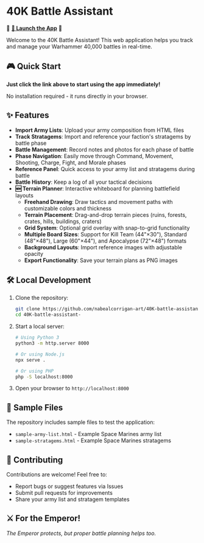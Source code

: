 # 40K Battle Assistant

🎯 **[🚀 Launch the App](https://nabealcorrigan-art.github.io/40K-battle-assistant-/)** 🎯

Welcome to the 40K Battle Assistant! This web application helps you track and manage your Warhammer 40,000 battles in real-time.

## 🎮 Quick Start
**Just click the link above to start using the app immediately!**

No installation required - it runs directly in your browser.

## ✨ Features
- **Import Army Lists**: Upload your army composition from HTML files
- **Track Stratagems**: Import and reference your faction's stratagems by battle phase  
- **Battle Management**: Record notes and photos for each phase of battle
- **Phase Navigation**: Easily move through Command, Movement, Shooting, Charge, Fight, and Morale phases
- **Reference Panel**: Quick access to your army list and stratagems during battle
- **Battle History**: Keep a log of all your tactical decisions
- **🆕 Terrain Planner**: Interactive whiteboard for planning battlefield layouts
  - **Freehand Drawing**: Draw tactics and movement paths with customizable colors and thickness
  - **Terrain Placement**: Drag-and-drop terrain pieces (ruins, forests, crates, hills, buildings, craters)
  - **Grid System**: Optional grid overlay with snap-to-grid functionality
  - **Multiple Board Sizes**: Support for Kill Team (44"×30"), Standard (48"×48"), Large (60"×44"), and Apocalypse (72"×48") formats
  - **Background Layouts**: Import reference images with adjustable opacity
  - **Export Functionality**: Save your terrain plans as PNG images

## 🛠️ Local Development
1. Clone the repository:
   ```bash
   git clone https://github.com/nabealcorrigan-art/40K-battle-assistant-.git
   cd 40K-battle-assistant-
   ```

2. Start a local server:
   ```bash
   # Using Python 3
   python3 -m http.server 8000
   
   # Or using Node.js
   npx serve .
   
   # Or using PHP
   php -S localhost:8000
   ```

3. Open your browser to `http://localhost:8000`

## 📁 Sample Files
The repository includes sample files to test the application:
- `sample-army-list.html` - Example Space Marines army list
- `sample-stratagems.html` - Example Space Marines stratagems

## 🤝 Contributing
Contributions are welcome! Feel free to:
- Report bugs or suggest features via Issues
- Submit pull requests for improvements
- Share your army list and stratagem templates

## ⚔️ For the Emperor!
*The Emperor protects, but proper battle planning helps too.*
